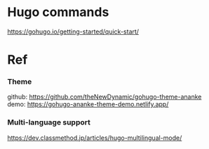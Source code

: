 
# Hugo commands
https://gohugo.io/getting-started/quick-start/

# Ref
### Theme
github: https://github.com/theNewDynamic/gohugo-theme-ananke  
demo: https://gohugo-ananke-theme-demo.netlify.app/

### Multi-language support 
https://dev.classmethod.jp/articles/hugo-multilingual-mode/
